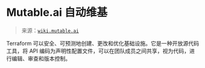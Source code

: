 <!--yml

分类：未分类

日期：2024-05-27 14:36:07

-->

# Mutable.ai 自动维基

> 来源：[`wiki.mutable.ai`](https://wiki.mutable.ai)

Terraform 可以安全、可预测地创建、更改和优化基础设施。它是一种开放源代码工具，将 API 编码为声明性配置文件，可以在团队成员之间共享，视为代码，进行编辑、审查和版本控制。
